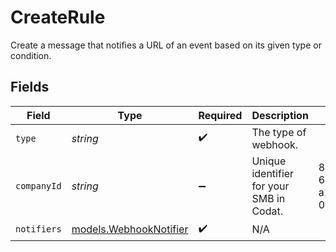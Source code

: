 # CreateRule

Create a message that notifies a URL of an event based on its given type or condition.


## Fields

| Field                                                  | Type                                                   | Required                                               | Description                                            | Example                                                |
| ------------------------------------------------------ | ------------------------------------------------------ | ------------------------------------------------------ | ------------------------------------------------------ | ------------------------------------------------------ |
| `type`                                                 | *string*                                               | :heavy_check_mark:                                     | The type of webhook.                                   |                                                        |
| `companyId`                                            | *string*                                               | :heavy_minus_sign:                                     | Unique identifier for your SMB in Codat.               | 8a210b68-6988-11ed-a1eb-0242ac120002                   |
| `notifiers`                                            | [models.WebhookNotifier](../models/webhooknotifier.md) | :heavy_check_mark:                                     | N/A                                                    |                                                        |